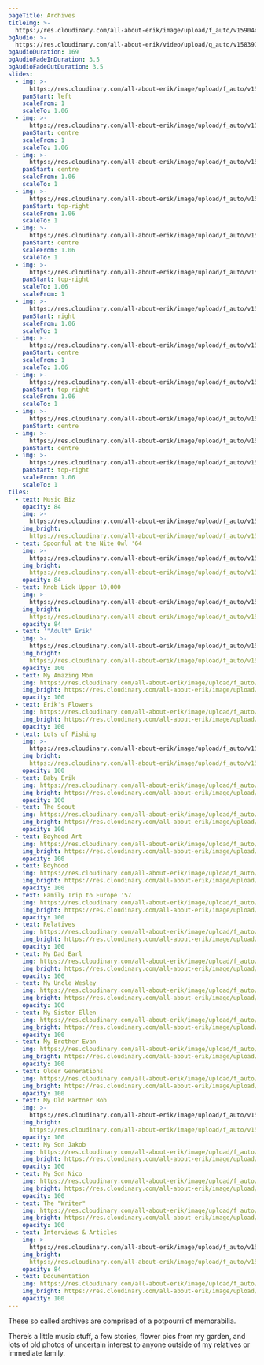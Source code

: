 ```yaml
---
pageTitle: Archives
titleImg: >-
  https://res.cloudinary.com/all-about-erik/image/upload/f_auto/v1590443172/Archives/archives_pzfww1.png
bgAudio: >-
  https://res.cloudinary.com/all-about-erik/video/upload/q_auto/v1583973940/Archives/Fond-Affection-The-Blue-Velvet-Band_Archives_jndcac.mp3
bgAudioDuration: 169
bgAudioFadeInDuration: 3.5
bgAudioFadeOutDuration: 3.5
slides:
  - img: >-
      https://res.cloudinary.com/all-about-erik/image/upload/f_auto/v1590445373/Archives/slideshow/01-erik-jacobsen-at-gate-july1973_ijreje.jpg
    panStart: left
    scaleFrom: 1
    scaleTo: 1.06
  - img: >-
      https://res.cloudinary.com/all-about-erik/image/upload/f_auto/v1590445373/Archives/slideshow/02-img790_bbmrcb.jpg
    panStart: centre
    scaleFrom: 1
    scaleTo: 1.06
  - img: >-
      https://res.cloudinary.com/all-about-erik/image/upload/f_auto/v1590445374/Archives/slideshow/03-img217_qjvmvg.jpg
    panStart: centre
    scaleFrom: 1.06
    scaleTo: 1
  - img: >-
      https://res.cloudinary.com/all-about-erik/image/upload/f_auto/v1590445373/Archives/slideshow/04-img071_cnndkb.jpg
    panStart: top-right
    scaleFrom: 1.06
    scaleTo: 1
  - img: >-
      https://res.cloudinary.com/all-about-erik/image/upload/f_auto/v1590445373/Archives/slideshow/05-img001_m7zb1d.jpg
    panStart: centre
    scaleFrom: 1.06
    scaleTo: 1
  - img: >-
      https://res.cloudinary.com/all-about-erik/image/upload/f_auto/v1590445373/Archives/slideshow/06-60_kdt204.jpg
    panStart: top-right
    scaleTo: 1.06
    scaleFrom: 1
  - img: >-
      https://res.cloudinary.com/all-about-erik/image/upload/f_auto/v1590445374/Archives/slideshow/07-img_1684_s6qwky.jpg
    panStart: right
    scaleFrom: 1.06
    scaleTo: 1
  - img: >-
      https://res.cloudinary.com/all-about-erik/image/upload/f_auto/v1590445374/Archives/slideshow/08-erik-jacobsen-in-sf-office-at-great-honesty-may1968_sdm5ya.jpg
    panStart: centre
    scaleFrom: 1
    scaleTo: 1.06
  - img: >-
      https://res.cloudinary.com/all-about-erik/image/upload/f_auto/v1590445374/Archives/slideshow/09-10000117a_bqbtgs.jpg
    panStart: top-right
    scaleFrom: 1.06
    scaleTo: 1
  - img: >-
      https://res.cloudinary.com/all-about-erik/image/upload/f_auto/v1590445374/Archives/slideshow/10-music_8_ttkjun.jpg
    panStart: centre
  - img: >-
      https://res.cloudinary.com/all-about-erik/image/upload/f_auto/v1590445375/Archives/slideshow/11-img347_mbycsi.jpg
    panStart: centre
  - img: >-
      https://res.cloudinary.com/all-about-erik/image/upload/f_auto/v1590445374/Archives/slideshow/12-erik-jacobsen-boat-sept1967_t7szc2.jpg
    panStart: top-right
    scaleFrom: 1.06
    scaleTo: 1
tiles:
  - text: Music Biz
    opacity: 84
    img: >-
      https://res.cloudinary.com/all-about-erik/image/upload/f_auto/v1590447717/Archives/tiles/01_icon_music_biz_fpi9uh.jpg
    img_bright:
      https://res.cloudinary.com/all-about-erik/image/upload/f_auto/v1590447717/Archives/tiles/01_icon_music_biz-bright_ke9guf.jpg
  - text: Spoonful at the Nite Owl '64
    img: >-
      https://res.cloudinary.com/all-about-erik/image/upload/f_auto/v1590447717/Archives/tiles/02-icon-spoonful_tfbjir.jpg
    img_bright:
      https://res.cloudinary.com/all-about-erik/image/upload/f_auto/v1590447717/Archives/tiles/02-icon-spoonful-bright_ghltvs.jpg
    opacity: 84
  - text: Knob Lick Upper 10,000
    img: >-
      https://res.cloudinary.com/all-about-erik/image/upload/f_auto/v1590447717/Archives/tiles/03-icon-knoblick_qkmpfx.jpg
    img_bright:
      https://res.cloudinary.com/all-about-erik/image/upload/f_auto/v1590447717/Archives/tiles/03-icon-knoblick-bright_wlscyt.jpg
    opacity: 84
  - text: '"Adult" Erik'
    img: >-
      https://res.cloudinary.com/all-about-erik/image/upload/f_auto/v1590447717/Archives/tiles/04-icon-adult_ke4iyp.jpg
    img_bright:
      https://res.cloudinary.com/all-about-erik/image/upload/f_auto/v1590447717/Archives/tiles/04-icon-adult-bright_xp5u3r.jpg
    opacity: 100
  - text: My Amazing Mom
    img: https://res.cloudinary.com/all-about-erik/image/upload/f_auto/v1590447305/Archives/tiles/14-icon-mom_vl0yad.jpg
    img_bright: https://res.cloudinary.com/all-about-erik/image/upload/f_auto/v1590447305/Archives/tiles/14-icon-mom-bright_r5nndg.jpg
    opacity: 100
  - text: Erik's Flowers
    img: https://res.cloudinary.com/all-about-erik/image/upload/f_auto/v1590447307/Archives/tiles/22-icon-flowers_g0unts.jpg
    img_bright: https://res.cloudinary.com/all-about-erik/image/upload/f_auto/v1590447307/Archives/tiles/22-icon-flowers-bright_xk752p.jpg
    opacity: 100
  - text: Lots of Fishing
    img: >-
      https://res.cloudinary.com/all-about-erik/image/upload/f_auto/v1590447716/Archives/tiles/07-icon-fishing_e32hbu.jpg
    img_bright:
      https://res.cloudinary.com/all-about-erik/image/upload/f_auto/v1590447717/Archives/tiles/07-icon-fishing-bright_crvto3.jpg
    opacity: 100
  - text: Baby Erik
    img: https://res.cloudinary.com/all-about-erik/image/upload/f_auto/v1590447305/Archives/tiles/12-icon-baby_saqqng.jpg
    img_bright: https://res.cloudinary.com/all-about-erik/image/upload/f_auto/v1590447305/Archives/tiles/12-icon-baby-bright_nhawfj.jpg
    opacity: 100
  - text: The Scout
    img: https://res.cloudinary.com/all-about-erik/image/upload/f_auto/v1590447716/Archives/tiles/09-icon_scouts2_zgwpop.jpg
    img_bright: https://res.cloudinary.com/all-about-erik/image/upload/f_auto/v1590447717/Archives/tiles/09-icon_scouts2-bright_tjlngu.jpg
    opacity: 100
  - text: Boyhood Art
    img: https://res.cloudinary.com/all-about-erik/image/upload/f_auto/v1590447717/Archives/tiles/10-icon-art_zazzgo.jpg
    img_bright: https://res.cloudinary.com/all-about-erik/image/upload/f_auto/v1590447717/Archives/tiles/10-icon-art-bright_wyyz5i.jpg
    opacity: 100
  - text: Boyhood
    img: https://res.cloudinary.com/all-about-erik/image/upload/f_auto/v1590447305/Archives/tiles/11-icon-boyhood_b5zkal.jpg
    img_bright: https://res.cloudinary.com/all-about-erik/image/upload/f_auto/v1590447305/Archives/tiles/11-icon-boyhood-bright_qrikjy.jpg
    opacity: 100
  - text: Family Trip to Europe '57
    img: https://res.cloudinary.com/all-about-erik/image/upload/f_auto/v1590447307/Archives/tiles/20-icon-trip_y7g9b7.jpg
    img_bright: https://res.cloudinary.com/all-about-erik/image/upload/f_auto/v1590447306/Archives/tiles/20-icon-trip-bright_qqnpr3.jpg
    opacity: 100
  - text: Relatives
    img: https://res.cloudinary.com/all-about-erik/image/upload/f_auto/v1590447305/Archives/tiles/13-icon_relatives_cspx68.jpg
    img_bright: https://res.cloudinary.com/all-about-erik/image/upload/f_auto/v1590447305/Archives/tiles/13-icon_relatives-bright_gv9qyy.jpg
    opacity: 100
  - text: My Dad Earl
    img: https://res.cloudinary.com/all-about-erik/image/upload/f_auto/v1590447305/Archives/tiles/15-icon-earle_mvvs5n.jpg
    img_bright: https://res.cloudinary.com/all-about-erik/image/upload/f_auto/v1590447305/Archives/tiles/15-icon-earle-bright_vmdclc.jpg
    opacity: 100
  - text: My Uncle Wesley
    img: https://res.cloudinary.com/all-about-erik/image/upload/f_auto/v1590713089/Archives/tiles/16-icon-wesley_rxdvj2.jpg
    img_bright: https://res.cloudinary.com/all-about-erik/image/upload/f_auto/v1590713089/Archives/tiles/16-icon-wesley-bright_uwmjil.jpg
    opacity: 100
  - text: My Sister Ellen
    img: https://res.cloudinary.com/all-about-erik/image/upload/f_auto/v1590447306/Archives/tiles/17-icon-ellen_hd5uwv.jpg
    img_bright: https://res.cloudinary.com/all-about-erik/image/upload/f_auto/v1590447306/Archives/tiles/17-icon-ellen-bright_ifjl0k.jpg
    opacity: 100
  - text: My Brother Evan
    img: https://res.cloudinary.com/all-about-erik/image/upload/f_auto/v1590713089/Archives/tiles/18-icon-evan_zla7ft.jpg
    img_bright: https://res.cloudinary.com/all-about-erik/image/upload/f_auto/v1590713089/Archives/tiles/18-icon-evan-bright_insasz.jpg
    opacity: 100
  - text: Older Generations
    img: https://res.cloudinary.com/all-about-erik/image/upload/f_auto/v1590447306/Archives/tiles/19-icon_grandparents_jllraz.jpg
    img_bright: https://res.cloudinary.com/all-about-erik/image/upload/f_auto/v1590447306/Archives/tiles/19-icon_grandparents-bright_umghpu.jpg
    opacity: 100
  - text: My Old Partner Bob
    img: >-
      https://res.cloudinary.com/all-about-erik/image/upload/f_auto/v1590447718/Archives/tiles/06-icon-bob_stipuy.jpg
    img_bright:
      https://res.cloudinary.com/all-about-erik/image/upload/f_auto/v1590447716/Archives/tiles/06-icon-bob-bright_qdmt1u.jpg
    opacity: 100
  - text: My Son Jakob
    img: https://res.cloudinary.com/all-about-erik/image/upload/f_auto/v1590447307/Archives/tiles/23-icon-jakob_ebvkly.jpg
    img_bright: https://res.cloudinary.com/all-about-erik/image/upload/f_auto/v1590447307/Archives/tiles/23-icon-jakob-bright_iqgwgj.jpg
    opacity: 100
  - text: My Son Nico
    img: https://res.cloudinary.com/all-about-erik/image/upload/f_auto/v1590447307/Archives/tiles/24-icon-nico_nodm3w.jpg
    img_bright: https://res.cloudinary.com/all-about-erik/image/upload/f_auto/v1590447307/Archives/tiles/24-icon-nico-bright_hi6k1t.jpg
    opacity: 100
  - text: The "Writer"
    img: https://res.cloudinary.com/all-about-erik/image/upload/f_auto/v1590447716/Archives/tiles/08-icon-writing_jkdvre.jpg
    img_bright: https://res.cloudinary.com/all-about-erik/image/upload/f_auto/v1590447716/Archives/tiles/08-icon-writing-bright_gzfowt.jpg
    opacity: 100
  - text: Interviews & Articles
    img: >-
      https://res.cloudinary.com/all-about-erik/image/upload/f_auto/v1590447717/Archives/tiles/05-icon-interviews_w1b5nu.jpg
    img_bright:
      https://res.cloudinary.com/all-about-erik/image/upload/f_auto/v1590447718/Archives/tiles/05-icon-interviews-bright_ymi1lo.jpg
    opacity: 84
  - text: Documentation
    img: https://res.cloudinary.com/all-about-erik/image/upload/f_auto/v1590447307/Archives/tiles/21-icon-documentation_swomkp.jpg
    img_bright: https://res.cloudinary.com/all-about-erik/image/upload/f_auto/v1590447307/Archives/tiles/21-icon-documentation-bright_blgqv8.jpg
    opacity: 100
---
```

These so called archives are comprised of a potpourri of memorabilia.  

There’s a little music stuff, a few stories, flower pics from my garden, and lots of old photos of uncertain interest to anyone outside of my relatives or immediate family.